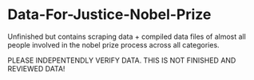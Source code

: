 # Data-For-Justice-Nobel-Prize

Unfinished but contains scraping data + compiled data files of almost all people involved in the nobel prize process across all categories.

PLEASE INDEPENTENDLY VERIFY DATA. THIS IS NOT FINISHED AND REVIEWED DATA!
